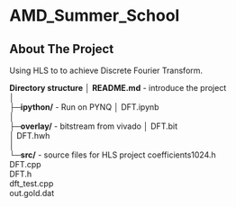# AMD_Summer_School
## About The Project
Using HLS to to achieve Discrete Fourier Transform.  

**Directory structure**
│  **README.md**  - introduce the project <br>
│   <br>
├─**ipython/**  -  Run on PYNQ 
│      DFT.ipynb  <br>
│       <br>
├─**overlay/** -  bitstream from vivado
│      DFT.bit  <br>
│      DFT.hwh  <br>
│       <br>
└─**src/** - source files for HLS project 
        coefficients1024.h  <br>
        DFT.cpp  <br>
        DFT.h  <br>
        dft_test.cpp  <br>
        out.gold.dat  <br>

